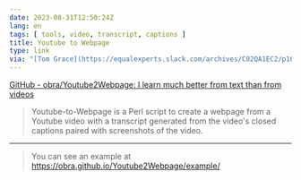 ```yaml
---
date: 2023-08-31T12:50:24Z
lang: en
tags: [ tools, video, transcript, captions ]
title: Youtube to Webpage
type: link
via: "[Tom Grace](https://equalexperts.slack.com/archives/C02QA1EC2/p1693481604853969)"
---
```


[GitHub - obra/Youtube2Webpage: I learn much better from text than from videos](https://github.com/obra/Youtube2Webpage)

> Youtube-to-Webpage is a Perl script to create a webpage from a Youtube video with a transcript generated from the video's closed captions paired with screenshots of the video.

---

> You can see an example at <https://obra.github.io/Youtube2Webpage/example/>
